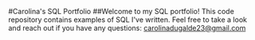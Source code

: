 #Carolina's SQL Portfolio
##Welcome to my SQL portfolio! This code repository contains examples of SQL I've written. Feel free to take a look and reach out if you have any questions: carolinadugalde23@gmail.com
